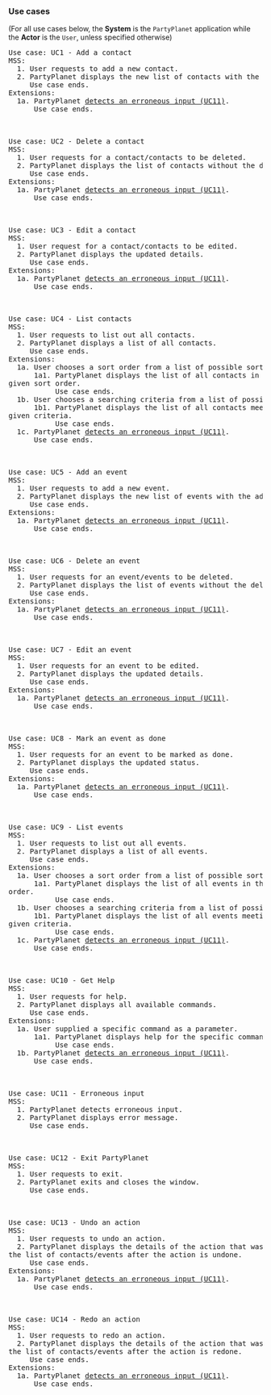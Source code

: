 ### Use cases

(For all use cases below, the **System** is the `PartyPlanet` application while the **Actor** is the `User`,
unless specified otherwise)
<pre>
Use case: UC1 - Add a contact
MSS:
  1. User requests to add a new contact.
  2. PartyPlanet displays the new list of contacts with the added contact.
     Use case ends.
Extensions:
  1a. PartyPlanet <ins>detects an erroneous input (UC11)</ins>.
      Use case ends.



Use case: UC2 - Delete a contact
MSS:
  1. User requests for a contact/contacts to be deleted.
  2. PartyPlanet displays the list of contacts without the deleted contact.
     Use case ends.
Extensions:
  1a. PartyPlanet <ins>detects an erroneous input (UC11)</ins>.
      Use case ends.



Use case: UC3 - Edit a contact
MSS:
  1. User request for a contact/contacts to be edited.
  2. PartyPlanet displays the updated details.
     Use case ends.
Extensions:
  1a. PartyPlanet <ins>detects an erroneous input (UC11)</ins>.
      Use case ends.



Use case: UC4 - List contacts
MSS:
  1. User requests to list out all contacts.
  2. PartyPlanet displays a list of all contacts.
     Use case ends.
Extensions:
  1a. User chooses a sort order from a list of possible sort orders.
      1a1. PartyPlanet displays the list of all contacts in the<br>given sort order.
           Use case ends.
  1b. User chooses a searching criteria from a list of possible criteria.
      1b1. PartyPlanet displays the list of all contacts meeting the<br>given criteria.
           Use case ends.
  1c. PartyPlanet <ins>detects an erroneous input (UC11)</ins>.
      Use case ends.



Use case: UC5 - Add an event
MSS:
  1. User requests to add a new event.
  2. PartyPlanet displays the new list of events with the added event.
     Use case ends.
Extensions:
  1a. PartyPlanet <ins>detects an erroneous input (UC11)</ins>.
      Use case ends.



Use case: UC6 - Delete an event
MSS:
  1. User requests for an event/events to be deleted.
  2. PartyPlanet displays the list of events without the deleted event.
     Use case ends.
Extensions:
  1a. PartyPlanet <ins>detects an erroneous input (UC11)</ins>.
      Use case ends.



Use case: UC7 - Edit an event
MSS:
  1. User requests for an event to be edited.
  2. PartyPlanet displays the updated details.
     Use case ends.
Extensions:
  1a. PartyPlanet <ins>detects an erroneous input (UC11)</ins>.
      Use case ends.



Use case: UC8 - Mark an event as done
MSS:
  1. User requests for an event to be marked as done.
  2. PartyPlanet displays the updated status.
     Use case ends.
Extensions:
  1a. PartyPlanet <ins>detects an erroneous input (UC11)</ins>.
      Use case ends.



Use case: UC9 - List events
MSS:
  1. User requests to list out all events.
  2. PartyPlanet displays a list of all events.
     Use case ends.
Extensions:
  1a. User chooses a sort order from a list of possible sort orders.
      1a1. PartyPlanet displays the list of all events in the given sort<br>order.
           Use case ends.
  1b. User chooses a searching criteria from a list of possible criteria.
      1b1. PartyPlanet displays the list of all events meeting the<br>given criteria.
           Use case ends.
  1c. PartyPlanet <ins>detects an erroneous input (UC11)</ins>.
      Use case ends.



Use case: UC10 - Get Help
MSS:
  1. User requests for help.
  2. PartyPlanet displays all available commands.
     Use case ends.
Extensions:
  1a. User supplied a specific command as a parameter.
      1a1. PartyPlanet displays help for the specific command supplied.
           Use case ends.
  1b. PartyPlanet <ins>detects an erroneous input (UC11)</ins>.
      Use case ends.



Use case: UC11 - Erroneous input
MSS:
  1. PartyPlanet detects erroneous input.
  2. PartyPlanet displays error message.
     Use case ends.



Use case: UC12 - Exit PartyPlanet
MSS:
  1. User requests to exit.
  2. PartyPlanet exits and closes the window.
     Use case ends.



Use case: UC13 - Undo an action
MSS:
  1. User requests to undo an action.
  2. PartyPlanet displays the details of the action that was undone and<br>the list of contacts/events after the action is undone.
     Use case ends.
Extensions:
  1a. PartyPlanet <ins>detects an erroneous input (UC11)</ins>.
      Use case ends.



Use case: UC14 - Redo an action
MSS:
  1. User requests to redo an action.
  2. PartyPlanet displays the details of the action that was redone and<br>the list of contacts/events after the action is redone.
     Use case ends.
Extensions:
  1a. PartyPlanet <ins>detects an erroneous input (UC11)</ins>.
      Use case ends.
</pre>
